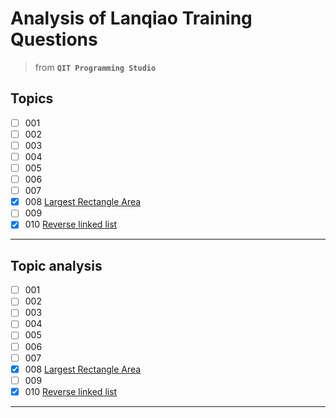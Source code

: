 # Analysis of Lanqiao Training Questions
> from **`QIT Programming Studio`**

## Topics
- [ ] 001
- [ ] 002
- [ ] 003
- [ ] 004
- [ ] 005
- [ ] 006
- [ ] 007
- [x] 008 [Largest Rectangle Area](topics/008/largest_rectangle_area_stack.cpp)
- [ ] 009 
- [x] 010 [Reverse linked list](topics/010/reverse_linked_list.cpp)

---

## Topic analysis
- [ ] 001
- [ ] 002
- [ ] 003
- [ ] 004
- [ ] 005
- [ ] 006
- [ ] 007
- [x] 008 [Largest Rectangle Area](topics/008/largest_rectangle_area.md)
- [ ] 009
- [x] 010 [Reverse linked list](topics/010/reverse_linked_list.md)

---
